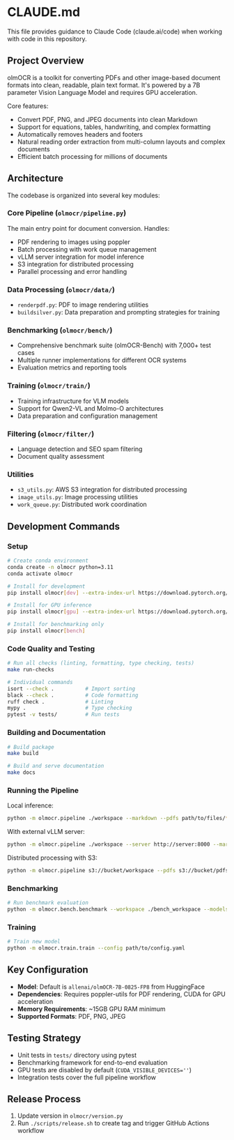 # CLAUDE.md

This file provides guidance to Claude Code (claude.ai/code) when working with code in this repository.

## Project Overview

olmOCR is a toolkit for converting PDFs and other image-based document formats into clean, readable, plain text format. It's powered by a 7B parameter Vision Language Model and requires GPU acceleration.

Core features:
- Convert PDF, PNG, and JPEG documents into clean Markdown
- Support for equations, tables, handwriting, and complex formatting
- Automatically removes headers and footers
- Natural reading order extraction from multi-column layouts and complex documents
- Efficient batch processing for millions of documents

## Architecture

The codebase is organized into several key modules:

### Core Pipeline (`olmocr/pipeline.py`)
The main entry point for document conversion. Handles:
- PDF rendering to images using poppler
- Batch processing with work queue management
- vLLM server integration for model inference
- S3 integration for distributed processing
- Parallel processing and error handling

### Data Processing (`olmocr/data/`)
- `renderpdf.py`: PDF to image rendering utilities
- `buildsilver.py`: Data preparation and prompting strategies for training

### Benchmarking (`olmocr/bench/`)
- Comprehensive benchmark suite (olmOCR-Bench) with 7,000+ test cases
- Multiple runner implementations for different OCR systems
- Evaluation metrics and reporting tools

### Training (`olmocr/train/`)
- Training infrastructure for VLM models
- Support for Qwen2-VL and Molmo-O architectures
- Data preparation and configuration management

### Filtering (`olmocr/filter/`)
- Language detection and SEO spam filtering
- Document quality assessment

### Utilities
- `s3_utils.py`: AWS S3 integration for distributed processing
- `image_utils.py`: Image processing utilities
- `work_queue.py`: Distributed work coordination

## Development Commands

### Setup
```bash
# Create conda environment
conda create -n olmocr python=3.11
conda activate olmocr

# Install for development
pip install olmocr[dev] --extra-index-url https://download.pytorch.org/whl/cu128

# Install for GPU inference
pip install olmocr[gpu] --extra-index-url https://download.pytorch.org/whl/cu128

# Install for benchmarking only
pip install olmocr[bench]
```

### Code Quality and Testing
```bash
# Run all checks (linting, formatting, type checking, tests)
make run-checks

# Individual commands
isort --check .          # Import sorting
black --check .          # Code formatting
ruff check .             # Linting
mypy .                   # Type checking
pytest -v tests/         # Run tests
```

### Building and Documentation
```bash
# Build package
make build

# Build and serve documentation
make docs
```

### Running the Pipeline

Local inference:
```bash
python -m olmocr.pipeline ./workspace --markdown --pdfs path/to/files/*.pdf
```

With external vLLM server:
```bash
python -m olmocr.pipeline ./workspace --server http://server:8000 --markdown --pdfs files/*.pdf
```

Distributed processing with S3:
```bash
python -m olmocr.pipeline s3://bucket/workspace --pdfs s3://bucket/pdfs/*.pdf
```

### Benchmarking
```bash
# Run benchmark evaluation
python -m olmocr.bench.benchmark --workspace ./bench_workspace --models olmocr
```

### Training
```bash
# Train new model
python -m olmocr.train.train --config path/to/config.yaml
```

## Key Configuration

- **Model**: Default is `allenai/olmOCR-7B-0825-FP8` from HuggingFace
- **Dependencies**: Requires poppler-utils for PDF rendering, CUDA for GPU acceleration
- **Memory Requirements**: ~15GB GPU RAM minimum
- **Supported Formats**: PDF, PNG, JPEG

## Testing Strategy

- Unit tests in `tests/` directory using pytest
- Benchmarking framework for end-to-end evaluation
- GPU tests are disabled by default (`CUDA_VISIBLE_DEVICES=''`)
- Integration tests cover the full pipeline workflow

## Release Process

1. Update version in `olmocr/version.py`
2. Run `./scripts/release.sh` to create tag and trigger GitHub Actions workflow